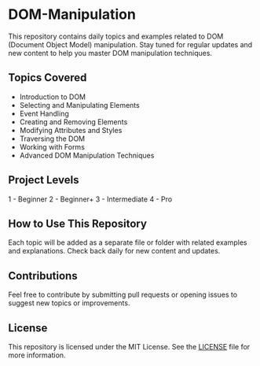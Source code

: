# DOM-Manipulation

This repository contains daily topics and examples related to DOM (Document Object Model) manipulation. Stay tuned for regular updates and new content to help you master DOM manipulation techniques.

## Topics Covered

- Introduction to DOM
- Selecting and Manipulating Elements
- Event Handling
- Creating and Removing Elements
- Modifying Attributes and Styles
- Traversing the DOM
- Working with Forms
- Advanced DOM Manipulation Techniques

## Project Levels

1 - Beginner
2 - Beginner+
3 - Intermediate
4 -  Pro

## How to Use This Repository

Each topic will be added as a separate file or folder with related examples and explanations. Check back daily for new content and updates.

## Contributions

Feel free to contribute by submitting pull requests or opening issues to suggest new topics or improvements.

## License

This repository is licensed under the MIT License. See the [LICENSE](LICENSE) file for more information.
